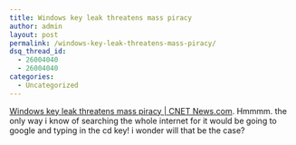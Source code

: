 ```yaml
---
title: Windows key leak threatens mass piracy
author: admin
layout: post
permalink: /windows-key-leak-threatens-mass-piracy/
dsq_thread_id:
  - 26004040
  - 26004040
categories:
  - Uncategorized
---
```

[Windows key leak threatens mass piracy | CNET News.com][1]. Hmmmm. the only way i know of searching the whole internet for it would be going to google and typing in the cd key! i wonder will that be the case?

 [1]: http://news.com.com/2100-1009-995879.html "Windows key leak threatens mass piracy | CNET News.com"